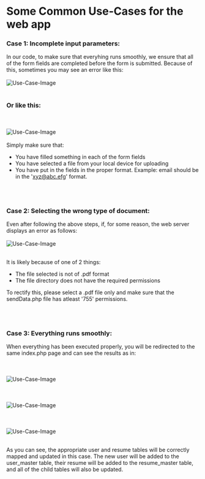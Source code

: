 # Some Common Use-Cases for the web app
### Case 1: Incomplete input parameters:

In our code, to make sure that everyhing runs smoothly, we ensure that all of the form fields are completed before the form is submitted. 
Because of this, sometimes you may see an error like this:
<br></br>
![Use-Case-Image](https://github.com/ineelshah/SRIJAS/blob/main/images/case1_1.JPG)
<br></br>
### Or like this:
<br></br>
![Use-Case-Image](https://github.com/ineelshah/SRIJAS/blob/main/images/case1_2.JPG)
<br></br>
Simply make sure that:
* You have filled something in each of the form fields 
* You have selected a file from your local device for uploading
* You have put in the fields in the proper format. Example: email should be in the 'xyz@abc.efg' format.

<br></br>
### Case 2: Selecting the wrong type of document:
Even after following the above steps, if, for some reason, the web server displays an error as follows:
<br></br>
  ![Use-Case-Image](https://github.com/ineelshah/SRIJAS/blob/main/images/case2_1.JPG)
<br></br>
    
It is likely because of one of 2 things:
  * The file selected is not of .pdf format
  * The file directory does not have the required permissions
  
To rectify this, please select a .pdf file only and make sure that the sendData.php file has atleast '755' permissions. 

<br></br>
### Case 3: Everything runs smoothly:
When everything has been executed properly, you will be redirected to the same index.php page and can see the results as in:
<br></br><br></br>
![Use-Case-Image](https://github.com/ineelshah/SRIJAS/blob/main/images/case3_1.JPG)
<br></br><br></br>
![Use-Case-Image](https://github.com/ineelshah/SRIJAS/blob/main/images/case3_2.JPG)
<br></br><br></br>
![Use-Case-Image](https://github.com/ineelshah/SRIJAS/blob/main/images/case3_3.JPG)
<br></br>
      
As you can see, the appropriate user and resume tables will be correctly mapped and updated in this case. The new user will be added to the user_master table, their resume will be added to the resume_master table, and all of the child tables will also be updated.
